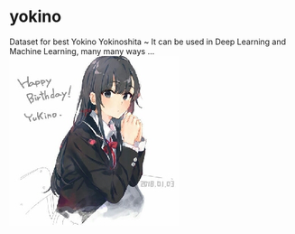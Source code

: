 # yokino
Dataset for best Yokino Yokinoshita ~
It can be used in Deep Learning and Machine Learning, many many ways ... 
![](https://raw.githubusercontent.com/liuyunhaozz/image/main/img/38.jpg)
